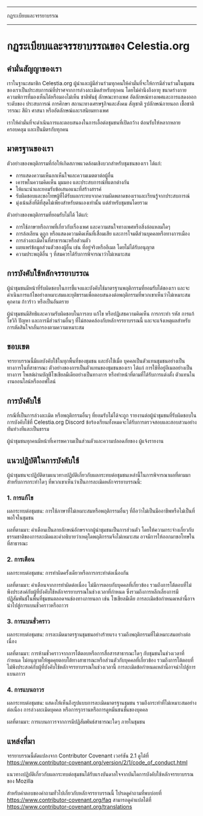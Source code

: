 - - -
กฏระเบียบและจรรยาบรรณ
- - -

# กฏระเบียบและจรรยาบรรณของ Celestia.org

## คำมั่นสัญญาของเรา

เราในฐานะสมาชิก Celestia.org ผู้นำและผู้มีส่วนร่วมทุกคนให้คำมั่นที่จะให้การมีส่วนร่วมในชุมชนของเราเป็นประสบการณ์ที่ปราศจากการล่วงละเมิดสำหรับทุกคน โดยไม่คำนึงถึงอายุ ขนาดร่างกาย ความพิการที่มองเห็นได้หรือมองไม่เห็น ชาติพันธุ์ ลักษณะทางเพศ อัตลักษณ์ทางเพศและการแสดงออก ระดับของ ประสบการณ์ การศึกษา สถานะทางเศรษฐกิจและสังคม สัญชาติ รูปลักษณ์ภายนอก เชื้อชาติ วรรณะ สีผิว ศาสนา หรืออัตลักษณ์และรสนิยมทางเพศ

เราให้คำมั่นที่จะดำเนินการและตอบสนองในการเอื้อต่อชุมชนที่เปิดกว้าง ต้อนรับให้หลากหลาย ครอบคลุม และเป็นมิตรกับทุกคน

## มาตรฐานของเรา

ตัวอย่างของพฤติกรรมที่ก่อให้เกิดสภาพแวดล้อมเชิงบวกสำหรับชุมชนของเรา ได้แก่:

* การแสดงความเห็นอกเห็นใจและความเมตตาต่อผู้อื่น
* เคารพในความคิดเห็น มุมมอง และประสบการณ์ที่แตกต่างกัน
* ให้แนะนำและยอมรับข้อเสนอแนะที่สร้างสรรค์
* รับผิดชอบและขอโทษผู้ที่ได้รับผลกระทบจากความผิดพลาดของเราและเรียนรู้จากประสบการณ์
* มุ่งเน้นสิ่งที่ดีที่สุดไม่เพียงสำหรับตนเองเท่านั้น แต่สำหรับชุมชนโดยรวม

ตัวอย่างของพฤติกรรมที่ยอมรับไม่ได้ ได้แก่:

* การใช้ภาษาหรือภาพที่เกี่ยวกับเรื่องเพศ และความสนใจทางเพศหรือสิ่งล่อแหลมใดๆ
* การล้อเลียน ดูถูก หรือแสดงความคิดเห็นที่เสื่อมเสีย และการโจมตีส่วนบุคคลหรือทางการเมือง
* การล่วงละเมิดในที่สาธารณะหรือส่วนตัว
* เผยแพร่ข้อมูลส่วนตัวของผู้อื่น เช่น ที่อยู่จริงหรืออีเมล โดยไม่ได้รับอนุญาต
* ความประพฤติอื่น ๆ ที่สมควรได้รับการพิจารณาว่าไม่เหมาะสม

## การบังคับใช้หลักจรรยาบรรณ

ผู้นำชุมชนมีหน้าที่รับผิดชอบในการชี้แจงและบังคับใช้มาตรฐานพฤติกรรมที่ยอมรับได้ของเรา และจะดำเนินการแก้ไขอย่างเหมาะสมและยุติธรรมเพื่อตอบสนองต่อพฤติกรรมที่พวกเขาเห็นว่าไม่เหมาะสม คุกคาม ก้าวร้าว หรือเป็นอันตราย

ผู้นำชุมชนมีสิทธิและความรับผิดชอบในการลบ แก้ไข หรือปฏิเสธความคิดเห็น การกระทำ รหัส การแก้ไขวิกิ ปัญหา และการมีส่วนร่วมอื่นๆ ที่ไม่สอดคล้องกับหลักจรรยาบรรณนี้ และจะแจ้งเหตุผลสำหรับการตัดสินใจกลั่นกรองตามความเหมาะสม

## ขอบเขต

จรรยาบรรณนี้มีผลบังคับใช้ในทุกพื้นที่ของชุมชน และยังใช้เมื่อ บุคคลเป็นตัวแทนชุมชนอย่างเป็นทางการในที่สาธารณะ ตัวอย่างของการเป็นตัวแทนของชุมชนของเรา ได้แก่ การใช้ที่อยู่อีเมลอย่างเป็นทางการ โพสต์ผ่านบัญชีโซเชียลมีเดียอย่างเป็นทางการ หรือทำหน้าที่ตามที่ได้รับการแต่งตั้ง ตัวแทนในงานออนไลน์หรือออฟไลน์

## การบังคับใช้

กรณีที่เป็นการล่วงละเมิด หรือพฤติกรรมอื่นๆ ที่ยอมรับไม่ได้จะถูก รายงานต่อผู้นำชุมชนที่รับผิดชอบในการบังคับใช้ที่ Celestia.org Discord ข้อร้องเรียนทั้งหมดจะได้รับการตรวจสอบและสอบสวนอย่างทันท่วงทีและเป็นธรรม

ผู้นำชุมชนทุกคนมีหน้าที่เคารพความเป็นส่วนตัวและความปลอดภัยของ ผู้แจ้งรายงาน

## แนวปฏิบัติในการบังคับใช้

ผู้นำชุมชนจะปฏิบัติตามแนวทางปฏิบัติเกี่ยวกับผลกระทบต่อชุมชนเหล่านี้ในการพิจารณาผลที่ตามมาสำหรับการกระทำใดๆ ที่พวกเขาเห็นว่าเป็นการละเมิดหลักจรรยาบรรณนี้:

### 1. การแก้ไข

ผลกระทบต่อชุมชน: การใช้ภาษาที่ไม่เหมาะสมหรือพฤติกรรมอื่นๆ ที่ถือว่าไม่เป็นมืออาชีพหรือไม่เป็นที่พอใจในชุมชน

ผลที่ตามมา: คำเตือนเป็นลายลักษณ์อักษรจากผู้นำชุมชนเป็นการส่วนตัว โดยให้ความกระจ่างเกี่ยวกับธรรมชาติของการละเมิดและคำอธิบายว่าเหตุใดพฤติกรรมจึงไม่เหมาะสม อาจมีการให้ออกมาขอโทษในที่สาธารณะ

### 2. การเตือน

ผลกระทบต่อชุมชน: การทำผิดครั้งเดียวหรือการกระทำต่อเนื่องกัน

ผลที่ตามมา: คำเตือนจากการทำผิดต่อเนื่อง ไม่มีการตอบกับบุคคลที่เกี่ยวข้อง รวมถึงการโต้ตอบที่ไม่พึงประสงค์กับผู้ที่บังคับใช้หลักจรรยาบรรณในช่วงเวลาที่กำหนด ซึ่งรวมถึงการหลีกเลี่ยงการมีปฏิสัมพันธ์ในพื้นที่ชุมชนตลอดจนช่องทางภายนอก เช่น โซเชียลมีเดีย การละเมิดข้อกำหนดเหล่านี้อาจนำไปสู่การแบนชั่วคราวหรือถาวร

### 3. การแบนชั่วคราว

ผลกระทบต่อชุมชน: การละเมิดมาตรฐานชุมชนอย่างร้ายแรง รวมถึงพฤติกรรมที่ไม่เหมาะสมอย่างต่อเนื่อง

ผลที่ตามมา: การห้ามชั่วคราวจากการโต้ตอบหรือการสื่อสารสาธารณะใดๆ กับชุมชนในช่วงเวลาที่กำหนด ไม่อนุญาตให้พูดคุยตอบโต้ทางสาธารณะหรือส่วนตัวกับบุคคลที่เกี่ยวข้อง รวมถึงการโต้ตอบที่ไม่พึงประสงค์กับผู้ที่บังคับใช้หลักจรรยาบรรณในช่วงเวลานี้ การละเมิดข้อกำหนดเหล่านี้อาจนำไปสู่การแบนถาวร

### 4. การแบนถาวร

ผลกระทบต่อชุมชน: แสดงให้เห็นถึงรูปแบบการละเมิดมาตรฐานชุมชน รวมถึงกระทำที่ไม่เหมาะสมอย่างต่อเนื่อง การล่วงละเมิดบุคคล หรือการรุกรานหรือการดูหมิ่นชนชั้นของบุคคล

ผลที่ตามมา: การแบนถาวรจากการมีปฏิสัมพันธ์สาธารณะใดๆ ภายในชุมชน

## แหล่งที่มา

จรรยาบรรณนี้ดัดแปลงจาก Contributor Covenant เวอร์ชัน 2.1 ดูได้ที่ https://www.contributor-covenant.org/version/2/1/code_of_conduct.html

แนวทางปฏิบัติเกี่ยวกับผลกระทบต่อชุมชนได้รับแรงบันดาลใจจากบันไดการบังคับใช้หลักจรรยาบรรณของ Mozilla

สำหรับคำตอบของคำถามทั่วไปเกี่ยวกับหลักจรรยาบรรณนี้ โปรดดูคำถามที่พบบ่อยที่ https://www.contributor-covenant.org/faq สามารถดูคำแปลได้ที่ https://www.contributor-covenant.org/translations
